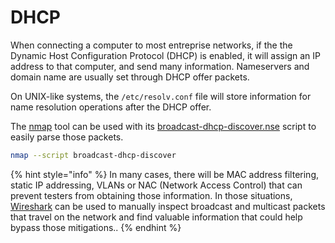 # DHCP

When connecting a computer to most entreprise networks, if the the Dynamic Host Configuration Protocol \(DHCP\) is enabled, it will assign an IP address to that computer, and send many information. Nameservers and domain name are usually set through DHCP offer packets.

On UNIX-like systems, the `/etc/resolv.conf` file will store information for name resolution operations after the DHCP offer.

The [nmap](https://nmap.org/) tool can be used with its [broadcast-dhcp-discover.nse](https://nmap.org/nsedoc/scripts/broadcast-dhcp-discover.html) script to easily parse those packets.

```bash
nmap --script broadcast-dhcp-discover
```

{% hint style="info" %}
In many cases, there will be MAC address filtering, static IP addressing, VLANs or NAC \(Network Access Control\) that can prevent testers from obtaining those information. In those situations, [Wireshark](https://www.wireshark.org/) can be used to manually inspect broadcast and multicast packets that travel on the network and find valuable information that could help bypass those mitigations..
{% endhint %}

